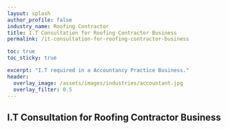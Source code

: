 ```yaml
---
layout: splash 
author_profile: false 
industry_name: Roofing Contractor
title: I.T Consultation for Roofing Contractor Business
permalink: /it-consultation-for-roofing-contractor-business

toc: true
toc_sticky: true

excerpt: "I.T required in a Accountancy Practice Business."
header:
  overlay_image: /assets/images/industries/accountant.jpg
  overlay_filter: 0.5 
---
```


## I.T Consultation for Roofing Contractor Business
